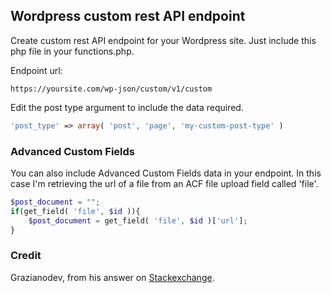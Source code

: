 ## Wordpress custom rest API endpoint

Create custom rest API endpoint for your Wordpress site. Just include this php file in your functions.php.

Endpoint url:

```
https://yoursite.com/wp-json/custom/v1/custom
```

Edit the post type argument to include the data required.

```php
'post_type' => array( 'post', 'page', 'my-custom-post-type' )
```

### Advanced Custom Fields

You can also include Advanced Custom Fields data in your endpoint. In this case I'm retrieving the url of a file from an ACF file upload field called 'file'.

```php
$post_document = "";
if(get_field( 'file', $id )){
    $post_document = get_field( 'file', $id )['url'];
}
```

### Credit

Grazianodev, from his answer on [Stackexchange](https://wordpress.stackexchange.com/questions/298447/fetch-all-posts-including-those-using-a-custom-post-type-with-wordpress-api).
